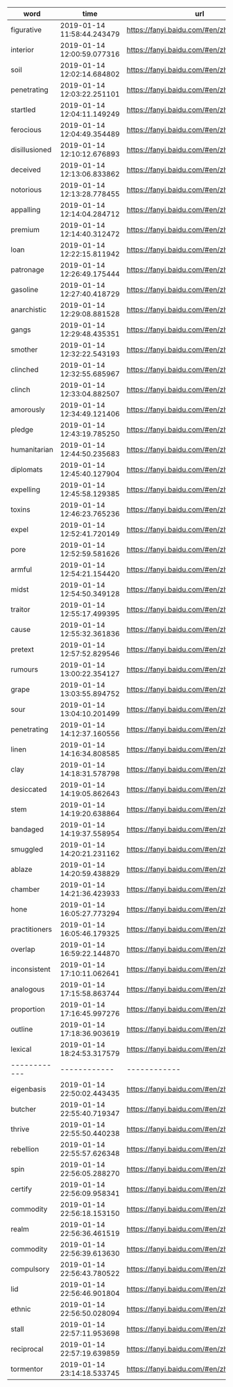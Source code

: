 | word | time | url |
| ------------ | ------------ | ------------ |
|figurative|2019-01-14 11:58:44.243479|https://fanyi.baidu.com/#en/zh/figurative|
|interior|2019-01-14 12:00:59.077316|https://fanyi.baidu.com/#en/zh/interior|
|soil|2019-01-14 12:02:14.684802|https://fanyi.baidu.com/#en/zh/soil|
|penetrating|2019-01-14 12:03:22.251101|https://fanyi.baidu.com/#en/zh/penetrating|
|startled|2019-01-14 12:04:11.149249|https://fanyi.baidu.com/#en/zh/startled|
|ferocious|2019-01-14 12:04:49.354489|https://fanyi.baidu.com/#en/zh/ferocious|
|disillusioned|2019-01-14 12:10:12.676893|https://fanyi.baidu.com/#en/zh/disillusioned|
|deceived|2019-01-14 12:13:06.833862|https://fanyi.baidu.com/#en/zh/deceived|
|notorious|2019-01-14 12:13:28.778455|https://fanyi.baidu.com/#en/zh/notorious|
|appalling|2019-01-14 12:14:04.284712|https://fanyi.baidu.com/#en/zh/appalling|
|premium|2019-01-14 12:14:40.312472|https://fanyi.baidu.com/#en/zh/premium|
|loan|2019-01-14 12:22:15.811942|https://fanyi.baidu.com/#en/zh/loan|
|patronage|2019-01-14 12:26:49.175444|https://fanyi.baidu.com/#en/zh/patronage|
|gasoline|2019-01-14 12:27:40.418729|https://fanyi.baidu.com/#en/zh/gasoline|
|anarchistic|2019-01-14 12:29:08.881528|https://fanyi.baidu.com/#en/zh/anarchistic|
|gangs|2019-01-14 12:29:48.435351|https://fanyi.baidu.com/#en/zh/gangs|
|smother|2019-01-14 12:32:22.543193|https://fanyi.baidu.com/#en/zh/smother|
|clinched|2019-01-14 12:32:55.685967|https://fanyi.baidu.com/#en/zh/clinched|
|clinch|2019-01-14 12:33:04.882507|https://fanyi.baidu.com/#en/zh/clinch|
|amorously|2019-01-14 12:34:49.121406|https://fanyi.baidu.com/#en/zh/amorously|
|pledge|2019-01-14 12:43:19.785250|https://fanyi.baidu.com/#en/zh/pledge|
|humanitarian|2019-01-14 12:44:50.235683|https://fanyi.baidu.com/#en/zh/humanitarian|
|diplomats|2019-01-14 12:45:40.127904|https://fanyi.baidu.com/#en/zh/diplomats|
|expelling|2019-01-14 12:45:58.129385|https://fanyi.baidu.com/#en/zh/expelling|
|toxins|2019-01-14 12:46:23.765236|https://fanyi.baidu.com/#en/zh/toxins|
|expel|2019-01-14 12:52:41.720149|https://fanyi.baidu.com/#en/zh/expel|
|pore|2019-01-14 12:52:59.581626|https://fanyi.baidu.com/#en/zh/pore|
|armful|2019-01-14 12:54:21.154420|https://fanyi.baidu.com/#en/zh/armful|
|midst|2019-01-14 12:54:50.349128|https://fanyi.baidu.com/#en/zh/midst|
|traitor|2019-01-14 12:55:17.499395|https://fanyi.baidu.com/#en/zh/traitor|
|cause|2019-01-14 12:55:32.361836|https://fanyi.baidu.com/#en/zh/cause|
|pretext|2019-01-14 12:57:52.829546|https://fanyi.baidu.com/#en/zh/pretext|
|rumours|2019-01-14 13:00:22.354127|https://fanyi.baidu.com/#en/zh/rumours|
|grape|2019-01-14 13:03:55.894752|https://fanyi.baidu.com/#en/zh/grape|
|sour|2019-01-14 13:04:10.201499|https://fanyi.baidu.com/#en/zh/sour|
|penetrating|2019-01-14 14:12:37.160556|https://fanyi.baidu.com/#en/zh/penetrating|
|linen|2019-01-14 14:16:34.808585|https://fanyi.baidu.com/#en/zh/linen|
|clay|2019-01-14 14:18:31.578798|https://fanyi.baidu.com/#en/zh/clay|
|desiccated|2019-01-14 14:19:05.862643|https://fanyi.baidu.com/#en/zh/desiccated|
|stem|2019-01-14 14:19:20.638864|https://fanyi.baidu.com/#en/zh/stem|
|bandaged|2019-01-14 14:19:37.558954|https://fanyi.baidu.com/#en/zh/bandaged|
|smuggled|2019-01-14 14:20:21.231162|https://fanyi.baidu.com/#en/zh/smuggled|
|ablaze|2019-01-14 14:20:59.438829|https://fanyi.baidu.com/#en/zh/ablaze|
|chamber|2019-01-14 14:21:36.423933|https://fanyi.baidu.com/#en/zh/chamber|
|hone|2019-01-14 16:05:27.773294|https://fanyi.baidu.com/#en/zh/hone|
|practitioners|2019-01-14 16:05:46.179325|https://fanyi.baidu.com/#en/zh/practitioners|
|overlap|2019-01-14 16:59:22.144870|https://fanyi.baidu.com/#en/zh/overlap|
|inconsistent|2019-01-14 17:10:11.062641|https://fanyi.baidu.com/#en/zh/inconsistent|
|analogous|2019-01-14 17:15:58.863744|https://fanyi.baidu.com/#en/zh/analogous|
|proportion|2019-01-14 17:16:45.997276|https://fanyi.baidu.com/#en/zh/proportion|
|outline|2019-01-14 17:18:36.903619|https://fanyi.baidu.com/#en/zh/outline|
|lexical|2019-01-14 18:24:53.317579|https://fanyi.baidu.com/#en/zh/lexical|| word | time | url |
| ------------ | ------------ | ------------ |
|eigenbasis|2019-01-14 22:50:02.443435|https://fanyi.baidu.com/#en/zh/eigenbasis|
|butcher|2019-01-14 22:55:40.719347|https://fanyi.baidu.com/#en/zh/butcher|
|thrive|2019-01-14 22:55:50.440238|https://fanyi.baidu.com/#en/zh/thrive|
|rebellion|2019-01-14 22:55:57.626348|https://fanyi.baidu.com/#en/zh/rebellion|
|spin|2019-01-14 22:56:05.288270|https://fanyi.baidu.com/#en/zh/spin|
|certify|2019-01-14 22:56:09.958341|https://fanyi.baidu.com/#en/zh/certify|
|commodity|2019-01-14 22:56:18.153150|https://fanyi.baidu.com/#en/zh/commodity|
|realm|2019-01-14 22:56:36.461519|https://fanyi.baidu.com/#en/zh/realm|
|commodity|2019-01-14 22:56:39.613630|https://fanyi.baidu.com/#en/zh/commodity|
|compulsory|2019-01-14 22:56:43.780522|https://fanyi.baidu.com/#en/zh/compulsory|
|lid|2019-01-14 22:56:46.901804|https://fanyi.baidu.com/#en/zh/lid|
|ethnic|2019-01-14 22:56:50.028094|https://fanyi.baidu.com/#en/zh/ethnic|
|stall|2019-01-14 22:57:11.953698|https://fanyi.baidu.com/#en/zh/stall|
|reciprocal|2019-01-14 22:57:19.639859|https://fanyi.baidu.com/#en/zh/reciprocal|
|tormentor|2019-01-14 23:14:18.533745|https://fanyi.baidu.com/#en/zh/tormentor|